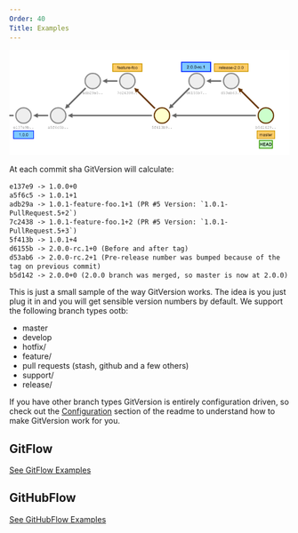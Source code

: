 ```yaml
---
Order: 40
Title: Examples
---
```


![README](img/CommitGraph.png)

At each commit sha GitVersion will calculate:

```shell
e137e9 -> 1.0.0+0
a5f6c5 -> 1.0.1+1
adb29a -> 1.0.1-feature-foo.1+1 (PR #5 Version: `1.0.1-PullRequest.5+2`)
7c2438 -> 1.0.1-feature-foo.1+2 (PR #5 Version: `1.0.1-PullRequest.5+3`)
5f413b -> 1.0.1+4
d6155b -> 2.0.0-rc.1+0 (Before and after tag)
d53ab6 -> 2.0.0-rc.2+1 (Pre-release number was bumped because of the tag on previous commit)
b5d142 -> 2.0.0+0 (2.0.0 branch was merged, so master is now at 2.0.0)
```

This is just a small sample of the way GitVersion works. The idea is you just
plug it in and you will get sensible version numbers by default. We support the
following branch types ootb:

- master
- develop
- hotfix/
- feature/
- pull requests (stash, github and a few others)
- support/
- release/

If you have other branch types GitVersion is entirely configuration driven, so
check out the [Configuration](configuration) section of the readme to
understand how to make GitVersion work for you.

## GitFlow

[See GitFlow Examples](git-branching-strategies/gitflow-examples)

## GitHubFlow

[See GitHubFlow Examples](git-branching-strategies/githubflow-examples)
